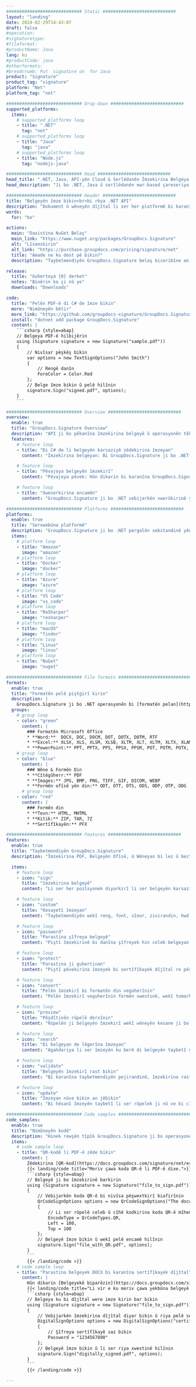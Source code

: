```yaml
---
############################# Static ############################
layout: "landing"
date: 2024-02-29T14:43:07
draft: false
#operation: 
#signaturetype: 
#fileformat: 
#productName: Java
lang: ku
#productCode: java
#otherformats: 
#breadcrumb: Put  signature on  for Java
product: "Signature"
product_tag: "signature"
platform: "Net"
platform_tag: "net"

############################# Drop-down ############################
supported_platforms:
  items:
    # supported_platforms loop
    - title: ".NET"
      tag: "net"
    # supported_platforms loop
    - title: "Java"
      tag: "java"
    # supported_platforms loop
    - title: "Node.js"
      tag: "nodejs-java"

############################# Head ############################
head_title: ".NET, Java, API-yên Cloud & Serlêdanên Îmzekirina Belgeya Serhêl"
head_description: "Ji bo .NET, Java û serîlêdanên ewr-based çareseriya e-îmzaya belgeya tev-di-yek bistînin. Formên belgeyên hevpar ên serhêl bi karanîna taybetmendiya kaş û avêtinê ya hêsan îmze bikin"

############################# Header ############################
title: "Belgeyên îmze bikin<br>bi rêya .NET API"
description: "Dokument û wêneyên dîjîtal li ser her platformê bi karanîna API-yên me yên maqûl û çareseriyên bingehîn ên sepanê ji bo bernamenûs û bikarhênerên dawîn îmze bikin."
words:
  for: "bo"

actions:
  main: "Daxistina NuGet Belaş"
  main_link: "https://www.nuget.org/packages/GroupDocs.Signature"
  alt: "Lîsanskirin"
  alt_link: "https://purchase.groupdocs.com/pricing/signature/net"
  title: "Amade ne ku dest pê bikin?"
  description: "Taybetmendiyên GroupDocs.Signature belaş biceribîne an destûrnameyek bixwaze"

release:
  title: "Guhertoya {0} derket"
  notes: "Binêrin ka çi nû ye"
  downloads: "Downloads"

code:
  title: "Pelên PDF-ê di C# de îmze bikin"
  more: "Nimûneyên bêtir"
  more_link: "https://github.com/groupdocs-signature/GroupDocs.Signature-for-.NET"
  install: "dotnet add package GroupDocs.Signature"
  content: |
    ```csharp {style=abap}   
    // Belgeya PDF-ê hilbijêrin
    using (Signature signature = new Signature("sample.pdf"))
    {
        // Nivîsar pêşkêş bikin
        var options = new TextSignOptions("John Smith")
        {
            // Rengê danîn
            ForeColor = Color.Red
        };
        // Belge îmze bikin û pelê hilînin
        signature.Sign("signed.pdf", options);
    }
    ```

############################# Overview ############################
overview:
  enable: true
  title: "GroupDocs.Signature Overview"
  description: "API ji bo pêkanîna îmzekirina belgeyê û operasyonên têkildar di serîlêdanên .NET de"
  features:
    # feature loop
    - title: "Di C# de li belgeyên karsaziyê zêdekirina îmzeyan"
      content: "Îmzekirina belgeyan: Bi GroupDocs.Signature ji bo .NET-ê, hûn dikarin cûrbecûr îmzeyan, wek nivîs, wêne, barkod û sertîfîkayên dîjîtal, li belgeyên PDF û Office zêde bikin. Ev API dihêle hûn belgeyên xwe bi hema hema her celeb daneyê, tevî metadata veşartî, îmze bikin."

    # feature loop
    - title: "Pêvajoya belgeyên îmzekirî"
      content: "Pêvajoya pêvek: Hûn dikarin bi karanîna GroupDocs.Signature li ser belgeyên îmzekirî operasyonên hêzdar bikin. Di vê yekê de lêgerîna îmzeyên heyî yên di nav belgeyên karsaziyê de û verastkirina wan bi karanîna pîvanên taybetî pêk tê. Wekî din, hûn dikarin bi vê .NET API-ê agahdariya belgeyê bistînin û rûpelan pêşdîtin bikin."

    # feature loop
    - title: "Xweserkirina encamên"
      content: "GroupDocs.Signature ji bo .NET vebijarkên xwerûkirinê yên berfireh pêşkêşî dike. Hûn dikarin bi rastî îmzeyan li her derê li ser rûpelek belgeyê bicîh bikin û bi karanîna cûrbecûr mîhengan xuyangê wan rast bikin. Wekî din, ev API piştgirî dide tomarkirina belgeyên pêvajoyî di nav cûrbecûr formên piştgirî de."

############################# Platforms ############################
platforms:
  enable: true
  title: "Serxwebûna platformê"
  description: "GroupDocs.Signature ji bo .NET pergalên xebitandinê yên jêrîn, çarçove û rêveberên pakêtê piştgirî dike"
  items:
    # platform loop
    - title: "Amazon"
      image: "amazon"
    # platform loop
    - title: "Docker"
      image: "docker"
    # platform loop
    - title: "Azure"
      image: "azure"
    # platform loop
    - title: "VS Code"
      image: "vs_code"
    # platform loop
    - title: "ReSharper"
      image: "resharper"
    # platform loop
    - title: "macOS"
      image: "finder"
    # platform loop
    - title: "Linux"
      image: "linux"
    # platform loop
    - title: "NuGet"
      image: "nuget"

############################# File formats ############################
formats:
  enable: true
  title: "Formatên pelê piştgirî kirin"
  description: |
    GroupDocs.Signature ji bo .NET operasyonên bi [formatên pelan](https://docs.groupdocs.com/signature/net/supported-document-formats/) yên jêrîn piştgirî dike.
  groups:
    # group loop
    - color: "green"
      content: |
        ### Formatên Microsoft Office
        * **Word:**  DOCX, DOC, DOCM, DOT, DOTX, DOTM, RTF
        * **Excel:** XLSX, XLS, XLSM, XLSB, XLTM, XLT, XLTM, XLTX, XLAM, SXC, SpreadsheetML
        * **PowerPoint:** PPT, PPTX, PPS, PPSX, PPSM, POT, POTM, POTX, PPTM
    # group loop
    - color: "blue"
      content: |
        ### Wêne & Formên Din
        * **Cîtêgûherr:** PDF
        * **Images:** JPG, BMP, PNG, TIFF, GIF, DICOM, WEBP
        * **Formên ofîsê yên din:** ODT, OTT, OTS, ODS, ODP, OTP, ODG
      # group loop
    - color: "red"
      content: |
        ### Formên din
        * **Tevn:** HTML, MHTML
        * **Kitik:** ZIP, TAR, 7Z
        * **Sertîfîkayên:** PFX

############################# Features ############################
features:
  enable: true
  title: "Taybetmendiyên GroupDocs.Signature"
  description: "Îmzekirina PDF, Belgeyên Ofîsê, û Wêneyan bi lez û bez"

  items:
    # feature loop
    - icon: "sign"
      title: "îmzekirina belgeyê"
      content: "Li ser her pozîsyonek diyarkirî li ser belgeyên karsaziyê yek an çend celebên piştgirîkirî yên îmzeyan rast lê zêde bikin."

    # feature loop
    - icon: "custom"
      title: "Kesayetî îmzeyan"
      content: "Taybetmendiyên wekî reng, font, sînor, zivirandin, hwd., bikar bînin da ku xuyabûna îmzeyan mîheng bikin."

    # feature loop
    - icon: "password"
      title: "Parastina şîfreya belgeyê"
      content: "Piştî îmzekirinê bi danîna şîfreyek hin celeb belgeyan ewle bikin."

    # feature loop
    - icon: "protect"
      title: "Parastina ji guhertinan"
      content: "Piştî pêvekirina îmzeyek bi sertîfîkayek dîjîtal re pêşî li guhertinên belgeyên karsaziyê yên girîng bigirin."

    # feature loop
    - icon: "convert"
      title: "Pelên îmzekirî bi formatên din veguherînin"
      content: "Pelên îmzekirî veguherînin formên xwestinê, wekî tomarkirina belgeyek Word-ê wekî PDF-ê."

    # feature loop
    - icon: "preview"
      title: "Pêşdîtinên rûpelê derxînin"
      content: "Rûpelên ji belgeyên îmzekirî wekî wêneyên kesane ji bo pêvajoyek pêşerojê derxînin."

    # feature loop
    - icon: "search"
      title: "Di belgeyan de lêgerîna îmzeyan"
      content: "Agahdariya li ser îmzeyên ku berê di belgeyên taybetî de hatine zêdekirin bistînin."

    # feature loop
    - icon: "validate"
      title: "Belgeyên îmzekirî rast bikin"
      content: "Bi karanîna taybetmendiyên pejirandinê, îmzekirina rast a belgeyan verast bikin."

    # feature loop
    - icon: "update"
      title: "Îmzeyan nûve bikin an jêbikin"
      content: "Bi hêsanî îmzeyên taybetî li ser rûpelek ji nû ve bi cîh bikin, nivîsa wan biguhezînin, an bêyî pirsgirêk wan jêbirin."

############################# Code samples ############################
code_samples:
  enable: true
  title: "Nimûneyên kodê"
  description: "Hinek rewşên tîpîk GroupDocs.Signature ji bo operasyonên .NET bikar tînin"
  items:
    # code sample loop
    - title: "QR-kodê li PDF-ê zêde bikin"
      content: |
        Zêdekirina [QR-kod](https://docs.groupdocs.com/signature/net/esign-document-with-qr-code-signature/) li ser rûpelên taybetî yên belgeyên PDF dikare pêvajoyên karsaziyê zêde bike. Li jêr mînakek e ku meriv çawa kodek QR bi karanîna GroupDocs.Signature zêde dike.
        {{< landing/code title="Meriv çawa koda QR-ê li PDF-ê dixe.">}}
        ```csharp {style=abap}
        // Belgeyê ji bo îmzekirinê barkirin
        using (Signature signature = new Signature("file_to_sign.pdf"))
        {
            // Vebijarkên koda QR-ê bi nivîsa pêşwextkirî biafirînin
            QrCodeSignOptions options = new QrCodeSignOptions("The document is approved by John Smith")
            {
                // Li ser rûpelê celeb û cîhê kodkirina koda QR-ê mîheng bikin
                EncodeType = QrCodeTypes.QR,
                Left = 100,
                Top = 100
            };
            // Belgeyê îmze bikin û wekî pelê encamê hilînin
            signature.Sign("file_with_QR.pdf", options);
        }
        ```
        {{< /landing/code >}}
    # code sample loop
    - title: "Parastina belgeyek DOCX bi karanîna sertîfîkayek dîjîtal"
      content: |
        Hûn dikarin [Belgeyekê biparêzin](https://docs.groupdocs.com/signature/net/esign-document-with-digital-signature/) îmzeyên kesane an pargîdanî yên ku wekî sertîfîkayên dîjîtal hatine hilanîn bikar bînin. Belgeyên weha parastî bêyî betalkirina îmzeyê nayên guhertin.
        {{< landing/code title="Li vir e ku meriv çawa yekbûna belgeyê piştrast dike.">}}
        ```csharp {style=abap}   
        // Belgeya ku bi dîjîtal were imze kirin bar bikin
        using (Signature signature = new Signature("file_to_sign.pdf"))
        {
            // Vebijarkên îmzekirina dîjîtal diyar bikin û riya pelê sertîfîkayê peyda bikin
            DigitalSignOptions options = new DigitalSignOptions("certificate.pfx")
            {
                // Şîfreya sertîfîkayê saz bikin
                Password = "1234567890"
            };
            // Belgeyê îmze bikin û li ser riya xwestinê hilînin
            signature.Sign("digitally_signed.pdf", options);
        }
        ```
        {{< /landing/code >}}

---
```

